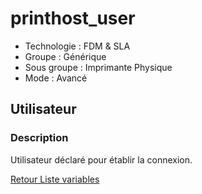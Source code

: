# printhost_user

* Technologie : FDM & SLA
* Groupe : Générique
* Sous groupe : Imprimante Physique
* Mode : Avancé

## Utilisateur

### Description

Utilisateur déclaré pour établir la connexion.

[Retour Liste variables](variable_list.md)